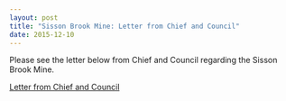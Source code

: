 ```yaml
---
layout: post
title: "Sisson Brook Mine: Letter from Chief and Council"
date: 2015-12-10
---
```


Please see the letter below from Chief and Council regarding the Sisson Brook Mine.

[Letter from Chief and Council](/assets/resource-development-coordinator-notices/2015/LetterFromChiefCouncil.pdf)